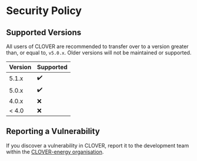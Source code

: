 # Security Policy

## Supported Versions

All users of CLOVER are recommended to transfer over to a version greater than, or equal to, `v5.0.x`. Older versions will not be maintained or supported.

| Version | Supported          |
| ------- | ------------------ |
| 5.1.x   | :heavy_check_mark: |
| 5.0.x   | :heavy_check_mark: |
| 4.0.x   | :x:                |
| < 4.0   | :x:                |

## Reporting a Vulnerability

If you discover a vulnerability in CLOVER, report it to the development team within the [CLOVER-energy organisation](https://github.com/CLOVER-energy).
